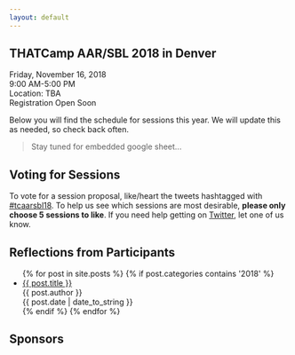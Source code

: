 ```yaml
---
layout: default
---
```


## THATCamp AAR/SBL 2018 in Denver

Friday, November 16, 2018<br>
9:00 AM-5:00 PM<br>
Location: TBA<br>
Registration Open Soon<br>

Below you will find the schedule for sessions this year. We will update this as needed, so check back often.

> Stay tuned for embedded google sheet...

## Voting for Sessions

To vote for a session proposal, like/heart the tweets hashtagged with [#tcaarsbl18](https://twitter.com/search?q=%23tcaarsbl18+-RT). To help us see which sessions are most desirable, __please only choose 5 sessions to like__. If you need help getting on [Twitter](https://twitter.com), let one of us know.

## Reflections from Participants

<ul>
  {% for post in site.posts %}
    {% if post.categories contains '2018' %}    
    <li>
      <a href="{{ post.url }}" target="_blank">{{ post.title }}</a><br />
      {{ post.author }} <br />
      {{ post.date | date_to_string }}
    </li>
    {% endif %}
  {% endfor %}
</ul>

## Sponsors